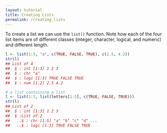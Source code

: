 ```yaml
---
layout: tutorial
title: Creating Lists
permalink: /creating_lists
---
```


To create a list we can use the `list()` function. Note how each of the four list items are of different classes (integer, character, logical, and numeric) and different length.

```r
l <- list(1:3, "a", c(TRUE, FALSE, TRUE), c(2.5, 4.2))
str(l)
## List of 4
##  $ : int [1:3] 1 2 3
##  $ : chr "a"
##  $ : logi [1:3] TRUE FALSE TRUE
##  $ : num [1:2] 2.5 4.2

# a list containing a list
l <- list(1:3, list(letters[1:5], c(TRUE, FALSE, TRUE)))
str(l)
## List of 2
##  $ : int [1:3] 1 2 3
##  $ :List of 2
##   ..$ : chr [1:5] "a" "b" "c" "d" ...
##   ..$ : logi [1:3] TRUE FALSE TRUE
```


